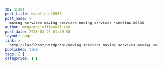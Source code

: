 ```yaml
---
ID: 11301
post_title: Hazelton 26535
post_name: >
  moving-services-moving-services-moving-services-hazelton-26535
author: mrgabonijeff@gmail.com
post_date: 2018-03-28 01:49:50
layout: page
link: >
  http://localhost/wordpress/moving-services-moving-services-moving-services-hazelton-26535/
published: true
tags: [ ]
categories: [ ]
---
```

